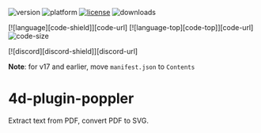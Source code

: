 ![version](https://img.shields.io/badge/version-16%2B-8331AE)
![platform](https://img.shields.io/static/v1?label=platform&message=mac-intel%20|%20mac-arm%20|%20win-64&color=blue)
[![license](https://img.shields.io/github/license/miyako/4d-plugin-poppler)](LICENSE)
![downloads](https://img.shields.io/github/downloads/miyako/4d-plugin-poppler/total)


[![language][code-shield]][code-url]
[![language-top][code-top]][code-url]
![code-size](https://img.shields.io/github/languages/code-size/miyako/4d-plugin-poppler)



[![discord][discord-shield]][discord-url]

**Note**: for v17 and earlier, move `manifest.json` to `Contents`

# 4d-plugin-poppler
Extract text from PDF, convert PDF to SVG.
